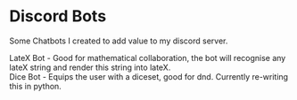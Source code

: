 # Discord Bots

Some Chatbots I created to add value to my discord server.

LateX Bot - Good for mathematical collaboration, the bot will recognise any lateX string and render this string into lateX.  
Dice Bot - Equips the user with a diceset, good for dnd. Currently re-writing this in python.
